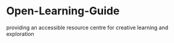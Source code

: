 # Open-Learning-Guide
providing an accessible resource centre for creative learning and exploration
